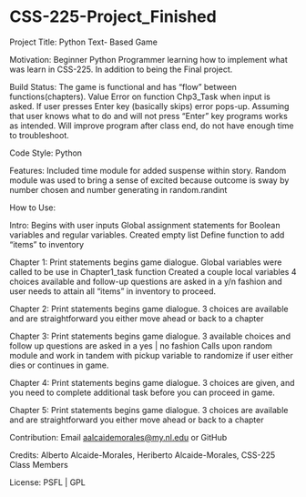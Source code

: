 # CSS-225-Project_Finished
Project Title:
Python Text- Based Game

Motivation: 
Beginner Python Programmer learning how to implement what was learn in CSS-225. In addition to being the Final project.

Build Status:
The game is functional and has “flow” between functions(chapters).
Value Error on function Chp3_Task when input is asked. If user presses Enter key (basically skips) error pops-up. Assuming that user knows what to do and will not press “Enter” key programs works as intended. 
Will improve program after class end, do not have enough time to troubleshoot.

Code Style: 
Python

Features:
Included time module for added suspense within story. Random module was used to bring a sense of excited because outcome is sway by number chosen and number generating in random.randint

How to Use:

Intro:
Begins with user inputs
Global assignment statements for Boolean variables and regular variables.
Created empty list
Define function to add “items” to inventory

Chapter 1:
Print statements begins game dialogue.
Global variables were called to be use in Chapter1_task function
Created a couple local variables
4 choices available and follow-up questions are asked in a y/n fashion and user needs to attain all “items” in inventory to proceed.

Chapter 2:
Print statements begins game dialogue.
3 choices are available and are straightforward you either move ahead or back to a chapter

Chapter 3:
Print statements begins game dialogue.
3 available choices and follow up questions are asked in a yes | no fashion
Calls upon random module and work in tandem with pickup variable to randomize if user either dies or continues in game.

Chapter 4:
Print statements begins game dialogue.
3 choices are given, and you need to complete additional task before you can proceed in game.

Chapter 5:
Print statements begins game dialogue.
3 choices are available and are straightforward you either move ahead or back to a chapter


Contribution: Email aalcaidemorales@my.nl.edu or GitHub

Credits: Alberto Alcaide-Morales, Heriberto Alcaide-Morales, CSS-225 Class Members

License: PSFL | GPL

